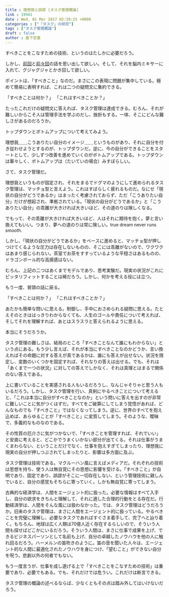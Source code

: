 ```yaml
---
title : 理想我と誤謬 [タスク管理概論]
link : 19941
date : Wed, 01 Mar 2017 02:30:25 +0000
categories : ["「タスク」の研究"]
tags : ["タスク管理概論"]
draft : false
author : 倉下忠憲
---
```


すべきことをこなすための技術、というのはたしかに必要だろう。

しかし、<a href="https://rashita.net/blog/?p=19937">前回</a>と<a href="https://rashita.net/blog/?p=19932">前々回</a>の話を思い出して欲しい。そして、それを脳内ミキサーに入れて、グジャグジャとかき回して欲しい。

ポイントは、「すべきこと」なのだ。まさにこの表現に問題が集中している。極めて簡易に表明すれば、これは二つの疑問文に集約できる。

「すべきことは何か？」
「これはすべきことか？」

たったこれだけの疑問文に答えれば、タスク管理は達成できる。むろん、それが難しいからこそ人は管理手法を学ぶのだし、挫折もする。一体、そこにどんな難しさがあるのだろうか。

トップダウンとボトムアップについて考えてみよう。

理想我＿＿こうありたい自分のイメージ＿＿というものがあり、それに自分を付き従わせようとするのが、トップダウンだ。逆に、今の自分ができることをスタートとして、少しずつ改善を進めていくのがボトムアップである。トップダウンは華々しく、ボトムアップは（たいていの場合）みすぼらしい。

さて、タスク管理だ。

理想我というものが固定され、それをまるでドグマのようにして進められるタスク管理は、マッチョ型と言えよう。これはすばらしく疲れるものだ。なにせ「現状の自分がどうであるか」はまったく考慮されておらず、ただ「こうありたい自分」だけが想起され、準拠されている。「現状の自分がどうであるか」と「こうありたい自分」の乖離が大きければ大きいほど、その道のりは険しくなる。

でもって、その乖離が大きければ大きいほど、人はそれに期待を抱く。夢と言い換えてもいい。つまり、夢への道のりは常に険しい。true dream never runs smooth.

しかし、「現状の自分がどうであるか」をベースに進めると、マッチョ型が押しつけてくるような圧力は存在しないものの、そこには乖離がないので、ワクワクはあまり感じられない。茶室でお茶をすすっているような平穏さはあるものの、ドラゴンボール的な高揚感はない。

むろん、上記の二つはあくまでモデルであり、思考実験だ。現実の状況がこれにピッタリフィットすることは稀だろう。しかし、何かを考える役には立つ。

もう一度、冒頭の話に戻る。

「すべきことは何か？」
「これはすべきことか？」

あたかも簡単な問いに思える。制御し、手中におさめられる疑問に思える。たとえそのときははっきりわからなくても、人生のゴールや責任について考えれば、そしてそれを理解すれば、あとはスラスラと答えられるように思える。

本当にそうだろうか。

タスク管理の難しさは、結局のところ「すべきことなんて誰にもわからない」という点にある。もう少し言えば、それが本当にすべきことなのかどうか、言い換えればその命題に対する答えが真であるかは、誰にも答えが出せない。状況を限定し、変数のいくつかを固定すれば、それなりの答えは出せる。でも、それは「あくまで一つの状況」に対しての答えでしかなく、それは真理とはまるで関係のない答えである。

上に書いていることを実感される人もいるだろうし、なんじゃそりゃと思う人もいるだろう。しかし、タスク管理を行い、真剣にやるべきことについて考えると、「これは本当に自分がすべきことなのか」という問いに答えを出すのが非常に難しいことに気がつくはずだ。すべてをご破算にしてしまう覚悟があれば、どんなものでも「すべきこと」ではなくなってしまう。逆に、世界のすべてを抱え込めば、あらゆることが「すべきこと」に変質してしまう。そのような、曖昧で、多義的なものなのである。

その性質の厄介さに気がつかないで、「すべきことを管理すれば、それでいい」と安直に考えると、どこかでうまくいかない部分が出てくる。それは仕事がうまくまわらない、ということだけでなく、仕事を抱えすぎてしまったり、理想我に現実の自分が押しつぶされてしまったりと、影響は多方面に及ぶ。

タスク管理は技術である。マクルーハン風に言えばメディアだ。それぞれの技術は思想を持ち、使う人は無自覚にその思想に影響を受ける。「すべきこと」が自明であり、固定であり、誤謬がそこに一切存在しない、という管理技術に親しんでいると、自分の感覚もそちらに寄っていく。しかも無自覚に寄ってしまう。

古典的な経済学は、人間をエージェント的に扱った。必要な情報はすべて入手し、自分の欲求をきちんと理解して、それに適した合理的行動をとる存在だ。行動経済学は、人間をそんな風には扱わなかった。では、タスク管理はどうだろうか。旧来のタスク管理は、まさに人間をエージェント的に扱っている。やるべきことを完璧に理解し、必要なタスクであればすぐさま着手して、完了へと辿り着く。もちろん、地球は広く人類は70億人近く存在するらしいので、そういう人間も探せばどこかにいるだろう。そういう人間は、まさに仕事で成果を上げ、できるビジネスパーソンとして名前も上げ、自分の卓越したノウハウを他の人に触れ回るだろう。ハーメルンの笛吹きのように。笛の音を聞いた人々は、エージェント的な人間に最適化されたノウハウを身につけ、「望むこと」ができない自分を呪う。悲劇以外の何者でもない。

もう一度言うが、仕事を成し遂げる上で「すべきことをこなすための技術」は重要であり、必要でもある。でも、それだけでは危うい。これだけは断言できる。

タスク管理の概論の述べるならば、少なくともその点は踏み外してはいけないだろう。







